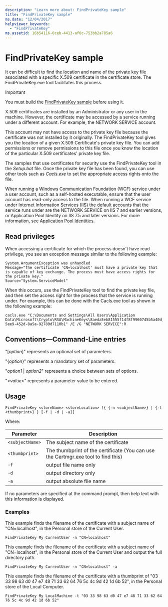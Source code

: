 ```yaml
---
description: "Learn more about: FindPrivateKey sample"
title: "FindPrivateKey sample"
ms.date: "12/04/2017"
helpviewer_keywords:
  - "FindPrivateKey"
ms.assetid: 16b54116-0ceb-4413-af0c-753bb2a785a6
---
```

# FindPrivateKey sample

It can be difficult to find the location and name of the private key file associated with a specific X.509 certificate in the certificate store. The FindPrivateKey.exe tool facilitates this process.

> [!IMPORTANT]
> You must build the [FindPrivateKey sample](https://github.com/dotnet/samples/tree/main/framework/wcf/Setup/FindPrivateKey/CS) before using it.

X.509 certificates are installed by an Administrator or any user in the machine. However, the certificate may be accessed by a service running under a different account. For example, the NETWORK SERVICE account.

This account may not have access to the private key file because the certificate was not installed by it originally. The FindPrivateKey tool gives you the location of a given X.509 Certificate's private key file. You can add permissions or remove permissions to this file once you know the location of the particular X.509 certificates' private key file.

The samples that use certificates for security use the FindPrivateKey tool in the *Setup.bat* file. Once the private key file has been found, you can use other tools such as *Cacls.exe* to set the appropriate access rights onto the file.

When running a Windows Communication Foundation (WCF) service under a user account, such as a self-hosted executable, ensure that the user account has read-only access to the file. When running a WCF service under Internet Information Services (IIS) the default accounts that the service runs under are the NETWORK SERVICE on IIS 7 and earlier versions, or Application Pool Identity on IIS 7.5 and later versions. For more information, see [Application Pool Identities](/iis/manage/configuring-security/application-pool-identities).

## Read privileges

When accessing a certificate for which the process doesn't have read privilege, you see an exception message similar to the following example:

```output
System.ArgumentException was unhandled
Message="The certificate 'CN=localhost' must have a private key that is capable of key exchange. The process must have access rights for the private key."
Source="System.ServiceModel"
```

When this occurs, use the FindPrivateKey tool to find the private key file, and then set the access right for the process that the service is running under. For example, this can be done with the Cacls.exe tool as shown in the following example:

```console
cacls.exe "C:\Documents and Settings\All Users\Application Data\Microsoft\Crypto\RSA\MachineKeys\8aeda5eb81555f14f8f9960745b5a40d_38f7de48-5ee9-452d-8a5a-92789d7110b1" /E /G "NETWORK SERVICE":R
```

## Conventions—Command-Line entries

 "[*option*]" represents an optional set of parameters.

 "{*option*}" represents a mandatory set of parameters.

 "*option1* &#124; *option2*" represents a choice between sets of options.

 "\<*value*>" represents a parameter value to be entered.

## Usage

```console
FindPrivateKey <storeName> <storeLocation> [{ {-n <subjectName>} | {-t <thumbprint>} } [-f | -d | -a]]
```

Where:

| Parameter         | Description                                                                       |
|-----------------|-----------------------------------------------------------------------------------|
| `<subjectName>` | The subject name of the certificate                                               |
| `<thumbprint>`  | The thumbprint of the certificate (You can use the Certmgr.exe tool to find this) |
| `-f`            | output file name only                                                             |
| `-d`            | output directory only                                                             |
| `-a`            | output absolute file name                                                         |

If no parameters are specified at the command prompt, then help text with this information is displayed.

### Examples

This example finds the filename of the certificate with a subject name of "CN=localhost", in the Personal store of the Current User.

```console
FindPrivateKey My CurrentUser -n "CN=localhost"
```

This example finds the filename of the certificate with a subject name of "CN=localhost", in the Personal store of the Current User and output the full directory path.

```console
FindPrivateKey My CurrentUser -n "CN=localhost" -a
```

This example finds the filename of the certificate with a thumbprint of "03 33 98 63 d0 47 e7 48 71 33 62 64 76 5c 4c 9d 42 1d 6b 52", in the Personal store of the Local Computer.

```console
FindPrivateKey My LocalMachine -t "03 33 98 63 d0 47 e7 48 71 33 62 64 76 5c 4c 9d 42 1d 6b 52"
```

